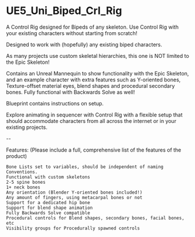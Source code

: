 # UE5_Uni_Biped_Crl_Rig
 
A Control Rig designed for Bipeds of any skeleton. Use Control Rig with your existing characters without starting from scratch!


Designed to work with (hopefully) any existing biped characters.

As many projects use custom skeletal hierarchies, this one is NOT limited to the Epic Skeleton!

Contains an Unreal Mannequin to show functionality with the Epic Skeleton, and an example character with extra features such as Y-oriented bones, Texture-offset material eyes, blend shapes and procedural secondary bones. Fully functional with Backwards Solve as well!

Blueprint contains instructions on setup.

Explore animating in sequencer with Control Rig with a flexible setup that should accommodate characters from all across the internet or in your existing projects.

--

Features: (Please include a full, comprehensive list of the features of the product)

    Bone Lists set to variables, should be independent of naming Conventions.
    Functional with custom skeletons
    2-5 spine bones
    1+ neck bones
    Any orientation (Blender Y-oriented bones included!)
    Any amount of fingers, using metacarpal bones or not
    Support for a dedicated hip bone
    Support for blend shape animation
    Fully Backwards Solve compatible
    Procedural controls for Blend shapes, secondary bones, facial bones, etc
    Visibility groups for Procedurally spawned controls

